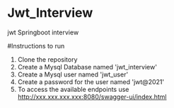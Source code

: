 # Jwt_Interview

jwt Springboot interview

#Instructions to run

1. Clone the repository
2. Create a Mysql Database named 'jwt_interview'
3. Create a Mysql user named 'jwt_user'
4. Create a password for the user named 'jwt@2021'
5. To access the available endpoints use http://xxx.xxx.xxx.xxx:8080/swagger-ui/index.html
